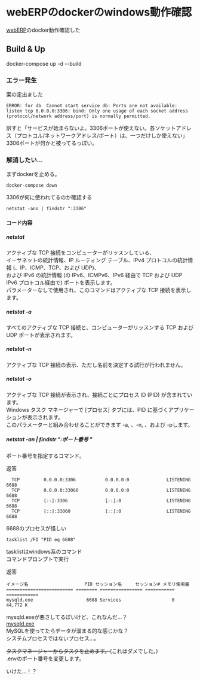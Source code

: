 # webERPのdockerのwindows動作確認
[webERP](https://github.com/CoopTechOrg/WebERP)のdocker動作確認した

## Build & Up
docker-compose up -d --build

### エラー発生
案の定出ました
```
ERROR: for db  Cannot start service db: Ports are not available: listen tcp 0.0.0.0:3306: bind: Only one usage of each socket address (protocol/network address/port) is normally permitted.
```
訳すと「サービスが始まらないよ。3306ポートが使えない。各ソケットアドレス（プロトコル/ネットワークアドレス/ポート）は、一つだけしか使えない」  
3306ポートが何かと被ってるっぽい。

### 解消したい…
まずdockerを止める。
```
docker-compose down
```

3306が何に使われてるのか確認する
```
netstat -ano | findstr ":3306"
```

#### コード内容 
##### netstat
アクティブな TCP 接続をコンピューターがリッスンしている、  
イーサネットの統計情報、IP ルーティング テーブル、IPv4 プロトコルの統計情報 (、IP、ICMP、TCP、および UDP)、  
および IPv6 の統計情報 (の IPv6、ICMPv6、IPv6 経由で TCP および UDP IPv6 プロトコル経由で) ポートを表示します。   
パラメーターなしで使用され、このコマンドはアクティブな TCP 接続を表示します。  

##### netstat -a
すべてのアクティブな TCP 接続と、コンピューターがリッスンする TCP および UDP ポートが表示されます。

##### netstat -n
アクティブな TCP 接続の表示、ただし名前を決定する試行が行われません。

##### netstat -o
アクティブな TCP 接続が表示され、接続ごとにプロセス ID (PID) が含まれています。   
Windows タスク マネージャーで [プロセス] タブには、PID に基づくアプリケーションが表示されます。  
このパラメーターと組み合わせることができます -a, 、-n, 、および -pします。  

##### netstat -an | findstr ":ポート番号 "
ポート番号を指定するコマンド。

返答
```
  TCP         0.0.0.0:3306           0.0.0.0:0              LISTENING       6688
  TCP         0.0.0.0:33060          0.0.0.0:0              LISTENING       6688
  TCP         [::]:3306              [::]:0                 LISTENING       6688
  TCP         [::]:33060             [::]:0                 LISTENING       6688
```
6688のプロセスが怪しい
```
tasklist /FI "PID eq 6688"
```
tasklistはwindows系のコマンド  
コマンドプロンプトで実行

返答
```
イメージ名                     PID セッション名     セッション# メモリ使用量
========================= ======== ================ =========== ============
mysqld.exe                    6688 Services                   0     44,772 K
```

mysqld.exeが悪さしてるぽいけど、これなんだ…？  
[mysqld.exe](https://www.processlibrary.com/ja/directory/files/mysqld/402544/)  
MySQLを使ってたらデータが溜まる的な感じかな？  
システムプロセスではないプロセス…。  

~~タスクマネージャーからタスクを止めます。~~(これはダメでした。)  
.envのポート番号を変更します。  

いけた…！？
